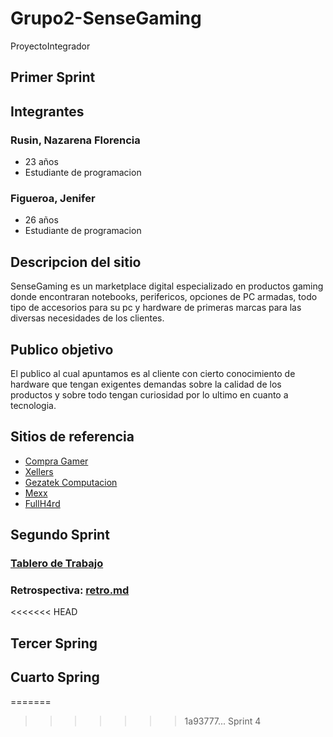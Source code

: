 # Grupo2-SenseGaming
ProyectoIntegrador

## Primer Sprint

## Integrantes

### Rusin, Nazarena Florencia
- 23 años
- Estudiante de programacion

### Figueroa, Jenifer
- 26 años
- Estudiante de programacion

## Descripcion del sitio

SenseGaming es un marketplace digital especializado en productos gaming donde encontraran notebooks, perifericos, opciones de PC armadas, todo tipo de accesorios para su pc y hardware de primeras marcas para las diversas necesidades de los clientes.


## Publico objetivo

El publico al cual apuntamos es al cliente con cierto conocimiento de hardware que tengan exigentes demandas sobre la calidad de los productos y sobre todo tengan curiosidad por lo ultimo en cuanto a tecnologia. 


## Sitios de referencia 

- [Compra Gamer](https://www.compragamer.com/)
- [Xellers](https://www.xellers.com.ar/)
- [Gezatek Computacion](https://www.gezatek.com.ar/)
- [Mexx](https://www.mexx.com.ar/)
- [FullH4rd](https://www.fullh4rd.com.ar/)

## Segundo Sprint

### [Tablero de Trabajo](https://trello.com/b/QYNIbZ0X/grupo-2-sensegaming)

### Retrospectiva: [retro.md](https://github.com/HernanMorales94/Grupo_2_SenseGaming/blob/master/retro.md)
<<<<<<< HEAD

## Tercer Spring

## Cuarto Spring
=======
>>>>>>> 1a93777... Sprint 4
